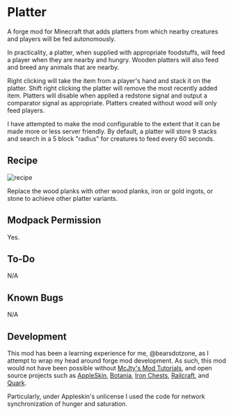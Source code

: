 # Platter
A forge mod for Minecraft that adds platters from which nearby creatures and players will be fed autonomously.

In practicality, a platter, when supplied with appropriate foodstuffs, will feed a player when they are nearby and hungry. Wooden platters will also feed and breed any animals that are nearby.

Right clicking will take the item from a player's hand and stack it on the platter. Shift right clicking the platter will remove the most recently added item. Platters will disable when applied a redstone signal and output a comparator signal as appropriate. Platters created without wood will only feed players.

I have attempted to make the mod configurable to the extent that it can be made more or less server friendly. By default, a platter will store 9 stacks and search in a 5 block "radius" for creatures to feed every 60 seconds.

## Recipe

![recipe](https://i.imgur.com/NTVeDxD.png "recipe")

Replace the wood planks with other wood planks, iron or gold ingots, or stone to achieve other platter variants.

## Modpack Permission

Yes.

## To-Do

N/A

## Known Bugs

N/A

## Development
This mod has been a learning experience for me, @bearsdotzone, as I attempt to wrap my head around forge mod development. As such, this mod would not have been possible without [McJty's Mod Tutorials](https://wiki.mcjty.eu), and open source projects such as [AppleSkin](https://github.com/squeek502/AppleSkin), [Botania](https://github.com/Vazkii/Botania), [Iron Chests](https://github.com/progwml6/ironchest), [Railcraft](https://github.com/Railcraft/Railcraft), and [Quark](https://github.com/Vazkii/Quark/).

Particularly, under Appleskin's unlicense I used the code for network synchronization of hunger and saturation.